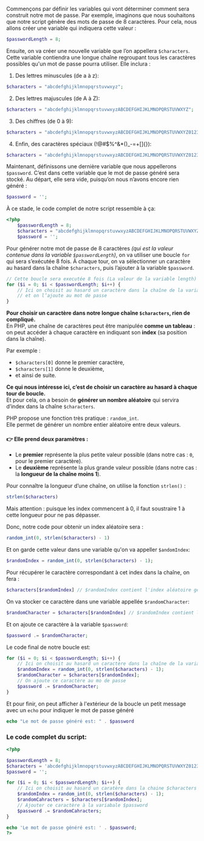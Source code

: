 Commençons par définir les variables qui vont déterminer comment sera construit notre mot de passe. Par exemple, imaginons que nous souhaitons que notre script génère des mots de passe de 8 caractères. Pour cela, nous allons créer une variable qui indiquera cette valeur :

```php
$passwordLength = 8;
```

Ensuite, on va créer une nouvelle variable que l’on appellera `$characters`. Cette variable contiendra une longue chaîne regroupant tous les caractères possibles qu'un mot de passe pourra utiliser. Elle inclura :

1. Des lettres minuscules (de a à z):
```php
$characters = "abcdefghijklmnopqrstuvwxyz";
```
2. Des lettres majuscules (de A à Z):
```php
$characters = "abcdefghijklmnopqrstuvwxyzABCDEFGHIJKLMNOPQRSTUVWXYZ";
```
3. Des chiffres (de 0 à 9):
```php
$characters = "abcdefghijklmnopqrstuvwxyzABCDEFGHIJKLMNOPQRSTUVWXYZ0123456789";
```
4. Enfin, des caractères spéciaux (!@#$%^&*()_-=+[]{}):
```php
$characters = "abcdefghijklmnopqrstuvwxyzABCDEFGHIJKLMNOPQRSTUVWXYZ0123456789!@#$%^&*()_-=+[]{}";
```

Maintenant, définissons une dernière variable que nous appellerons `$password`. C’est dans cette variable que le mot de passe généré sera stocké.  Au départ, elle sera vide, puisqu’on nous n’avons encore rien généré :
```php
$password = '';
```

À ce stade, le code complet de notre script ressemble à ça:
```php
<?php
	$passwordLength = 8;
	$characters = "abcdefghijklmnopqrstuvwxyzABCDEFGHIJKLMNOPQRSTUVWXYZ0123456789!@#$%^&*()_-=+[]{}";
	$password = '';
```

Pour générer notre mot de passe de 8 caractères *(qui est la valeur contenue dans la variable `$passwordLength`)*, on va utiliser une boucle `for` qui sera s’exécutée 8 fois. À chaque tour, on va sélectionner un caractère au hasard dans la chaîne `$characters`, puis l’ajouter à la variable `$password`.

```php
// Cette boucle sera executée 8 fois (La valeur de la variable length)
for ($i = 0; $i < $passwordLength; $i++) {
	// Ici on choisit au hasard un caractère dans la chaîne de la variable $characters
	// et on l’ajoute au mot de passe
}
```
**Pour choisir un caractère dans notre longue chaîne `$characters`, rien de compliqué.**  
En PHP, une chaîne de caractères peut être manipulée **comme un tableau** : on peut accéder à chaque caractère en indiquant son **index** (sa position dans la chaîne).

Par exemple :

- `$characters[0]` donne le premier caractère,
- `$characters[1]` donne le deuxième,
- et ainsi de suite.

**Ce qui nous intéresse ici, c’est de choisir un caractère au hasard à chaque tour de boucle.**  
Et pour cela, on a besoin de **générer un nombre aléatoire** qui servira d’index dans la chaîne `$characters`.

PHP propose une fonction très pratique : `random_int`.  
Elle permet de générer un nombre entier aléatoire entre deux valeurs.

#### 👉 Elle prend deux paramètres :

- Le **premier** représente la plus petite valeur possible (dans notre cas : `0`, pour le premier caractère).
- Le **deuxième** représente la plus grande valeur possible (dans notre cas : la **longueur de la chaîne moins 1**).

Pour connaître la longueur d’une chaîne, on utilise la fonction `strlen()` :
```php
strlen($characters)
```
Mais attention : puisque les index commencent à 0, il faut soustraire 1 à cette longueur pour ne pas dépasser.

Donc, notre code pour obtenir un index aléatoire sera :
```php
random_int(0, strlen($characters) - 1)
```
Et on garde cette valeur dans une variable qu'on va appeller `$andomIndex`: 
```php
$randomIndex = random_int(0, strlen($characters) - 1);
```
Pour récupérer le caractère correspondant à cet index dans la chaîne, on fera :
```php
$characters[$randomIndex] // $randomIndex contient l'index aléatoire généré
```
On va stocker ce caractère dans une variable appellée `$randomCharacter`:
```php
$randomCharacter = $characters[$randomIndex] // $randomIndex contient l'index aléatoire généré
```
Et on ajoute ce caractère à la variable `$password`:
```php
$password .= $randomCharacter;
```
Le code final de notre boucle est: 
```php
for ($i = 0; $i < $passwordLength; $i++) {
	// Ici on choisit au hasard un caractère dans la chaîne de la variable $characters
	$randomIndex = random_int(0, strlen($characters) - 1);
	$randomCharacter = $characters[$randomIndex];
	// On ajoute ce caractère au mo de passe
	$password .= $randomCharacter;
}
```

Et pour finir, on peut afficher à l'extérieur de la boucle un petit message avec un `echo` pour indiquer le mot de passe généré
```php
echo "Le mot de passe généré est: " . $password
```
### Le code complet du script:
```php
<?php

$passwordLength = 8;
$characters = 'abcdefghijklmnopqrstuvwxyzABCDEFGHIJKLMNOPQRSTUVWXYZ0123456789!@#$%^&*()_-=+[]{}';
$password = '';

for ($i = 0; $i < $passwordLength; $i++) {
	// Ici on choisit au hasard un caratère dans la chaine $characters
	$randomIndex = random_int(0, strlen($characters) - 1);
	$randomCahracters = $characters[$randomIndex];
	// Ajouter ce caractère à la variabale $password
	$password .= $randomCahracters;
}

echo 'Le mot de passe généré est: ' . $password;
?>
```